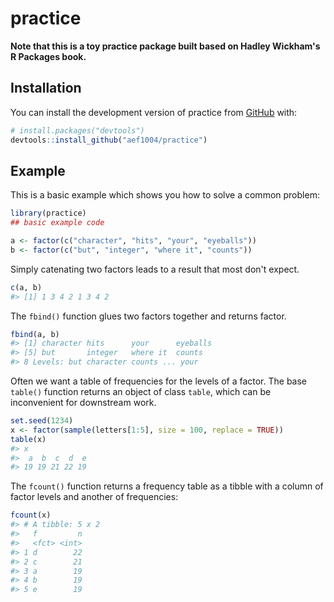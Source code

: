 
<!-- README.md is generated from README.Rmd. Please edit that file -->
practice
========

**Note that this is a toy practice package built based on Hadley Wickham's R Packages book.**

<!-- badges: start -->
<!-- badges: end -->
Installation
------------

You can install the development version of practice from [GitHub](https://github.com/) with:

``` r
# install.packages("devtools")
devtools::install_github("aef1004/practice")
```

Example
-------

This is a basic example which shows you how to solve a common problem:

``` r
library(practice)
## basic example code
```

``` r
a <- factor(c("character", "hits", "your", "eyeballs"))
b <- factor(c("but", "integer", "where it", "counts"))
```

Simply catenating two factors leads to a result that most don't expect.

``` r
c(a, b)
#> [1] 1 3 4 2 1 3 4 2
```

The `fbind()` function glues two factors together and returns factor.

``` r
fbind(a, b)
#> [1] character hits      your      eyeballs 
#> [5] but       integer   where it  counts   
#> 8 Levels: but character counts ... your
```

Often we want a table of frequencies for the levels of a factor. The base `table()` function returns an object of class `table`, which can be inconvenient for downstream work.

``` r
set.seed(1234)
x <- factor(sample(letters[1:5], size = 100, replace = TRUE))
table(x)
#> x
#>  a  b  c  d  e 
#> 19 19 21 22 19
```

The `fcount()` function returns a frequency table as a tibble with a column of factor levels and another of frequencies:

``` r
fcount(x)
#> # A tibble: 5 x 2
#>   f         n
#>   <fct> <int>
#> 1 d        22
#> 2 c        21
#> 3 a        19
#> 4 b        19
#> 5 e        19
```
